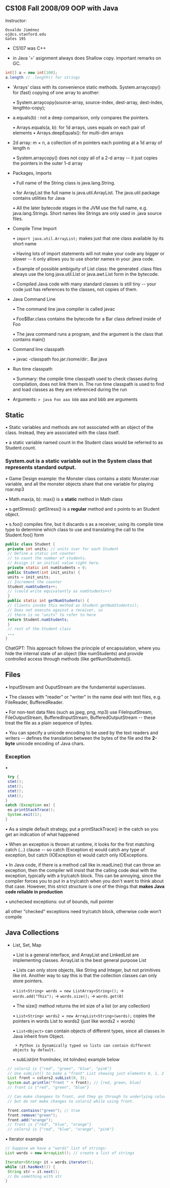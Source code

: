 ## CS108 Fall 2008/09 OOP with Java

Instructor:
    
    Osvaldo Jiménez
    oj@cs.stanford.edu
    Gates 195

- CS107 was C++

- in Java '=' asignment always does Shallow copy. important remarks on GC.

```java
int[] a = new int[100];
a.length // .length() for strings
```

- 'Arrays' class with its convenience static methods. System.arraycopy() for (fast) copying of one array to another:

  • System.arraycopy(source-array, source-index, dest-array, dest-index, lengthto-copy);

- a.equals(b) : not a deep comparison, only compares the pointers.

  • Arrays.equals(a, b): for 1d arrays, uses equals on each pair of elements
  • Arrays.deepEquals(): for multi-dim arrays

- 2d array: m $\times$ n, a collection of m pointers each pointing at a 1d array of length n

   • System.arraycopy() does not copy all of a 2-d array -- it just copies the pointers in the outer
1-d array

- Packages, imports

   • Full name of the
String class is java.lang.String.

   • for ArrayList the full name is java.util.ArrayList. The java.util package contains utilities for
Java

   • All the later bytecode stages in the JVM use the full name, e.g. java.lang.Strings. Short names like Strings are only used in .java source files.

- Compile Time Import

  • ```import java.util.ArrayList;``` makes just that one class available by its short name
  
  • Having lots of import statements will not make your code any bigger or slower -- it only allows you to use shorter names in your .java code.

  • Example of possible ambiguity of List class: the generated .class files always use the long java.util.List or java.awt.List form in the bytecode.

  • Compiled Java code with many standard classes is still tiny -- your code just has references to the classes, not copies of them.

- Java Command Line

  • The command line java compiler is called javac
   
  • Foo$Bar.class contains the bytecode for a Bar class defined inside of Foo

  • The java command runs a program, and the argument is the class that contains main()

- Command line classpath

  • javac -classpath foo.jar:/some/dir:. Bar.java

- Run time classpath

  • Summary: the compile time classpath used to check classes during compilation, does not link them in. The run time classpath is used to find and load classes as they are referenced during the run

- Arguments: ```> java Foo aaa bbb``` aaa and bbb are arguments

## Static

• Static variables and methods are not associated with an object of the class. Instead, they are associated
with the class itself.

• a static variable named count in the Student class would be referred to as Student.count. 

### System.out is a static variable out in the System class that represents standard output.

• Game Design example:  the Monster class contains a *static* Monster.roar variable, and all the monster objects share that one variable for playing roar.mp3

• Math.max(a, b): max() is a **static** method in Math class

• s.getStress(): getStress() is a **regular** method and s points to an Student object.

• s.foo() compiles fine, but it discards s as a receiver, using its compile time type to determine which class to use and translating the call to the Student.foo() form

```java
public class Student {
 private int units; // units ivar for each Student
 // Define a static int counter
 // to count the number of students.
 // Assign it an initial value right here.
 private static int numStudents = 0;
 public Student(int init_units) {
 units = init_units;
 // Increment the counter
 Student.numStudents++;
 // (could write equivalently as numStudents++)
 }
 public static int getNumStudents() {
 // Clients invoke this method as Student.getNumStudents();
 // Does not execute against a receiver, so
 // there is no "units" to refer to here
 return Student.numStudents;
 }
 // rest of the Student class
 ...
} 
```
ChatGPT: This approach follows the principle of encapsulation, where you hide the internal state of an object (like numStudents) and provide controlled access through methods (like getNumStudents()).

## Files

• InputStream and OuputStream are the fundamental superclasses.

• The classes with "reader" or "writer" in the name deal with text files, e.g. FileReader, BufferedReader.

• For non-text data files (such as jpeg, png, mp3) use FileInputStream, FileOutputStream,
BufferedInputStream, BufferedOutputStream -- these treat the file as a plain sequence of
bytes.

• You can specify a unicode encoding to be used by the text readers and writers -- defines the translation between the bytes of the file and the **2-byte** unicode encoding of Java chars.

### Exception

•
```java
 try {
 stmt();
 stmt();
 stmt();
 stmt();
}
catch (Exception ex) {
 ex.printStackTrace();
 System.exit(1);
}
```

•  As a simple default strategy, put a printStackTrace() in the catch so you get an indication of what happened

• When an exception is thrown at runtime, it
looks for the first matching catch (...) clause -- so catch (Exception e) would catch any type of
exception, but catch (IOException e) would catch only IOExceptions.

• In Java code, if there is a method call like in.readLine() that can throw an exception, then the compiler
will insist that the calling code deal with the exception, typically with a try/catch block. This can be
annoying, since the compiler forces you to put in a try/catch when you don't want to think about that case.
However, this strict structure is one of the things that **makes Java code reliable in production**

• unchecked exceptions: out of bounds, null pointer
  
  all other "checked" exceptions need try/catch block, otherwise code won't compile

## Java Collections

- List, Set, Map
  
  • List is a general interface, and ArrayList and LinkedList are implementing classes. ArrayList is the best general purpose List

  • Lists can only store objects, like String and Integer, but not primitives like int. Another way to say this is that the collection classes can only
store pointers.

  • ```List<String> words = new ListArray<String>();``` -> ```words.add("This");``` -> ```words.size();``` -> ```words.get(0)```

  • The size() method returns the int size of a list (or any collection)

  • ```List<String> words2 = new ArrayList<String>(words);``` copies the pointers in words List to words2 (just like words2 = words)

  •  ```List<Object>``` can contain objects of different types, since all classes in Java inherit from Object.

       • Python is Dynamically typed so lists can contain different objects by default.

  •  subList(int fromIndex, int toIndex) example below
  
```java
 // colors2 is {"red", "green", "blue", "pink"}
 // Use subList() to make a "front" List showing just elements 0, 1, 2 of colors2.
 List front = colors2.subList(0, 3);
 System.out.println("front " + front); // [red, green, blue]
 // front is {"red", "green", "blue"}

 // Can make changees to front, and they go through to underlying colors2,
 // but do not make changes to colors2 while using front.

 front.contains("green"); // true
 front.remove("green");
 front.add("orange");
 // front is {"red", "blue", "orange"}
 // colors2 is {"red", "blue", "orange", "pink"}
```
  • Iterator example

```java
// Suppose we have a "words" list of strings:
List words = new ArrayList(); // create a list of strings

Iterator<String> it = words.iterator();
while (it.hasNext()) {
 String str = it.next();
 // Do something with str
}
```
  
